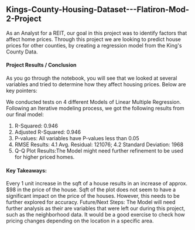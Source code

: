 ## Kings-County-Housing-Dataset---Flatiron-Mod-2-Project

As an Analyst for a REIT, our goal in this project was to identify factors that affect home prices. Through this project we are looking to predict house prices for other counties, by creating a regression model from the King's County Data.

#### Project Results / Conclusion

As you go through the notebook, you will see that we looked at several variables and tried to determine how they affect housing prices. Below are key pointers:

We conducted tests on 4 different Models of Linear Multiple Regression. Following an Iterative modeling process, we got the following results from our final model:
1. R-Squared: 0.946
2. Adjusted R-Squared: 0.946
3. P-values: All variables have P-values less than 0.05
4. RMSE Results: 
    4.1 Avg. Residual: 121076; 
    4.2 Standard Deviation: 1968
5. Q-Q Plot Results:The Model might need further refinement to be used for higher priced homes.

#### Key Takeaways:

Every 1 unit increase in the sqft of a house results in an increase of approx. $98 in the price of the house.
Sqft of the plot does not seem to have a significant impact on the price of the houses. However, this needs to be further explored for accuracy.
Future/Next Steps:
The Model will need further analysis as their are variables that were left our during this project, such as the neighborhood data. It would be a good exercise to check how pricing changes depending on the location in a specific area.